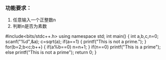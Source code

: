 ### 功能要求：

1. 任意输入一个正整数n
1. 判断n是否为素数

#include<bits/stdc++.h>
using namespace std;
int main()
{
 int a,b,c,n=0;
 scanf("%d",&a);
 c=sqrt(a);
  if(a==1)
  {
    printf("This is not a prime.");
  }
  for(b=2;b<c;b++)
  {
    if(a%b==0)
    n=n+1;
  }
  if(n==0)
  printf("This is a prime");
  else
  printf("This is not a prime");
 return 0;
}

